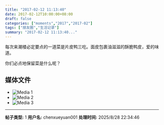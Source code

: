 ```yaml
---
title: "2017-02-12 11:13:40"
date: 2017-02-12T10:00:00+08:00
draft: false
categories: ["moments","2017","2017-02"]
tags: ["朋友圈","生活记录"]
summary: "2017-02-12 11:13:40..."
---
```


每次来潮楼必定要点的一道菜是片皮鸭三吃。面皮包裹油滋滋的酥脆鸭皮，爱的味道。

你们必点地保留菜是什么呢？

## 媒体文件

- ![Media 1](/Moments/photos/2017-02-12/201702121113400.jpg)
- ![Media 2](/Moments/photos/2017-02-12/201702121113401.jpg)
- ![Media 3](/Moments/photos/2017-02-12/201702121113402.jpg)

---

**帖子类型:** 1
**用户名:** chenxueyuan001
**处理时间:** 2025/8/28 22:34:46